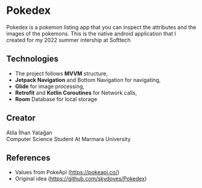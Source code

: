 
# Pokedex
Pokedex is a pokemon listing app that you can inspect the attributes and the images of the pokemons.
This is the native android application that I created for my 2022 summer intership at Softtech

## Technologies
- The project follows **MVVM** structure,
- **Jetpack Navigation** and Bottom Navigation for navigating,
- **Glide** for image processing,
- **Retrofit** and **Kotlin Coroutines** for Network calls,
- **Room** Database for local storage


  
## Creator
  Atila İlhan Yatağan  
  Computer Science Student At Marmara University



## References
- Values from PokeApi (https://pokeapi.co/)
- Original idea (https://github.com/skydoves/Pokedex)
